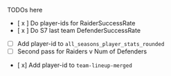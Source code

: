 TODOs here


- [ x ] Do player-ids for RaiderSuccessRate
- [ x ] Do S7 last team DefenderSuccessRate
- [ ] Add player-id to `all_seasons_player_stats_rounded`
- [ ] Second pass for Raiders v Num of Defenders
- [ x] Add player-id to `team-lineup-merged`
